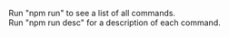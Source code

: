 Run "npm run" to see a list of all commands.  
Run "npm run desc" for a description of each command.

